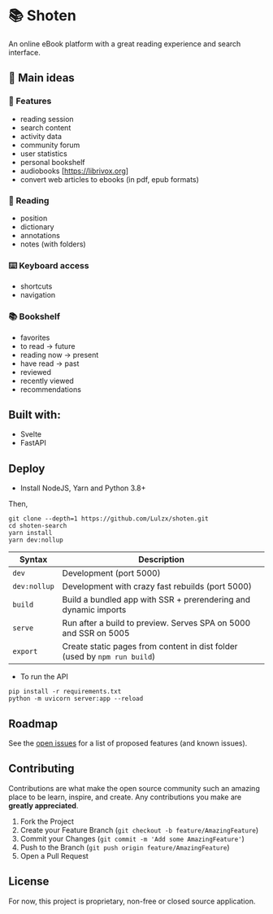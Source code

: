 # 📚 Shoten

An online eBook platform with a great reading experience and search interface.

## 💭 Main ideas

### 🤩 Features

- reading session
- search content
- activity data
- community forum
- user statistics
- personal bookshelf
- audiobooks [https://librivox.org]
- convert web articles to ebooks (in pdf, epub formats)

### 🧐 Reading

- position
- dictionary
- annotations
- notes (with folders)

### ⌨️ Keyboard access

- shortcuts 
- navigation

### 📚 Bookshelf

- favorites
- to read -> future
- reading now -> present
- have read -> past
- reviewed
- recently viewed
- recommendations


## Built with:

- Svelte
- FastAPI

## Deploy

- Install NodeJS, Yarn and Python 3.8+

Then,
```
git clone --depth=1 https://github.com/Lulzx/shoten.git
cd shoten-search
yarn install
yarn dev:nollup
```


| Syntax           | Description                                                                       |
|------------------|-----------------------------------------------------------------------------------|
| `dev`            | Development (port 5000)                                                           |
| `dev:nollup`     | Development with crazy fast rebuilds (port 5000)                                  |
| `build`          | Build a bundled app with SSR + prerendering and dynamic imports                   |
| `serve`          | Run after a build to preview. Serves SPA on 5000 and SSR on 5005                  |
| `export`         | Create static pages from content in dist folder (used by `npm run build`)         |


- To run the API

```
pip install -r requirements.txt
python -m uvicorn server:app --reload
```

## Roadmap

See the [open issues](https://github.com/lulzx/shoten/issues) for a list of proposed features (and known issues).

## Contributing

Contributions are what make the open source community such an amazing place to be learn, inspire, and create. Any contributions you make are **greatly appreciated**.

1. Fork the Project
2. Create your Feature Branch (`git checkout -b feature/AmazingFeature`)
3. Commit your Changes (`git commit -m 'Add some AmazingFeature'`)
4. Push to the Branch (`git push origin feature/AmazingFeature`)
5. Open a Pull Request

## License

For now, this project is proprietary, non-free or closed source application.
